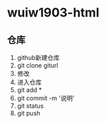 # wuiw1903-html

## 仓库

1. github新建仓库
2. git clone giturl
3. 修改
4. 进入仓库
5. git add *
6. git commit -m '说明'
7. git status
8. git push
